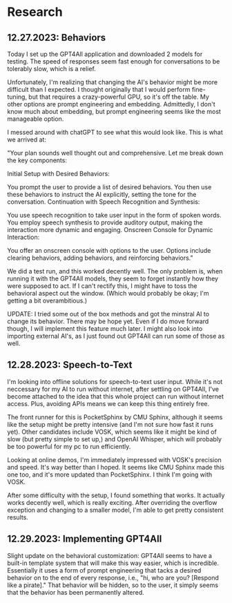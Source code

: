 # Research
## 12.27.2023: Behaviors
Today I set up the GPT4All application and downloaded 2 models for testing. The speed of responses seem fast enough for conversations to be tolerably slow, which is a relief. 

Unfortunately, I'm realizing that changing the AI's behavior might be more difficult than I expected. I thought originally that I would perform fine-tuning, but that requires a crazy-powerful GPU, so it's off the table. My other options are prompt engineering and embedding. Admittedly, I don't know much about embedding, but prompt engineering seems like the most manageable option.

I messed around with chatGPT to see what this would look like. This is what we arrived at:

"Your plan sounds well thought out and comprehensive. Let me break down the key components:

Initial Setup with Desired Behaviors:

You prompt the user to provide a list of desired behaviors.
You then use these behaviors to instruct the AI explicitly, setting the tone for the conversation.
Continuation with Speech Recognition and Synthesis:

You use speech recognition to take user input in the form of spoken words.
You employ speech synthesis to provide auditory output, making the interaction more dynamic and engaging.
Onscreen Console for Dynamic Interaction:

You offer an onscreen console with options to the user.
Options include clearing behaviors, adding behaviors, and reinforcing behaviors."

We did a test run, and this worked decently well. The only problem is, when running it with the GPT4All models, they seem to forget instantly how they were supposed to act. If I can't rectify this, I might have to toss the behavioral aspect out the window. (Which would probably be okay; I'm getting a bit overambitious.)

UPDATE: I tried some out of the box methods and got the minstral AI to change its behavior. There may be hope yet. Even if I do move forward though, I will implement this feature much later. I might also look into importing external AI's, as I just found out GPT4All can run some of those as well. 

## 12.28.2023: Speech-to-Text
I'm looking into offline solutions for speech-to-text user input. While it's not neccessary for my AI to run without internet, after settling on GPT4All, I've become attached to the idea that this whole project can run without internet access. Plus, avoiding APIs means we can keep this thing entirely free.

The front runner for this is PocketSphinx by CMU Sphinx, although it seems like the setup might be pretty intensive (and I'm not sure how fast it runs yet). Other candidates include VOSK, which seems like it might be kind of slow (but pretty simple to set up,) and OpenAI Whisper, which will probably be too powerful for my pc to run efficiently. 

Looking at online demos, I'm immediately impressed with VOSK's precision and speed. It's way better than I hoped. It seems like CMU Sphinx made this one too, and it's more updated than PocketSphinx. I think I'm going with VOSK.

After some difficulty with the setup, I found something that works. It actually works decently well, which is really exciting. After overriding the overflow exception and changing to a smaller model, I'm able to get pretty consistent results. 

## 12.29.2023: Implementing GPT4All
Slight update on the behavioral customization: GPT4All seems to have a built-in template system that will make this way easier, which is incredible. Essentially it uses a form of prompt engineering that tacks a desired behavior on to the end of every response, i.e., "hi, who are you? [Respond like a pirate]." That behavior will be hidden, so to the user, it simply seems that the behavior has been permanently altered. 